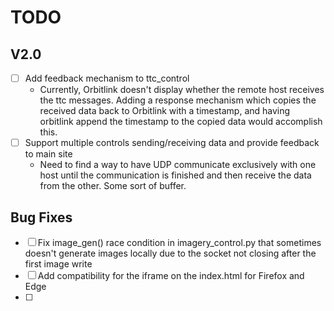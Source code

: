 # TODO
## V2.0
- [ ] Add feedback mechanism to ttc_control
  - Currently, Orbitlink doesn't display whether the remote host receives the ttc messages. Adding a response mechanism which copies the received data back to Orbitlink with a timestamp, and having orbitlink append the timestamp to the copied data would accomplish this.
- [ ] Support multiple controls sending/receiving data and provide feedback to main site
  - Need to find a way to have UDP communicate exclusively with one host until the communication is finished and then receive the data from the other. Some sort of buffer.

## Bug Fixes
- [ ] Fix image_gen() race condition in imagery_control.py that sometimes doesn't generate images locally due to the socket not closing after the first image write
- [ ] Add compatibility for the iframe on the index.html for Firefox and Edge
- [ ] 